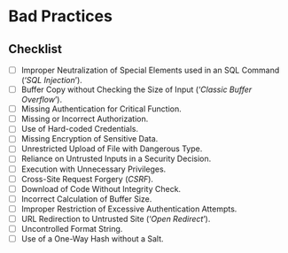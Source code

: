 # Bad Practices

## Checklist

* [ ] Improper Neutralization of Special Elements used in an SQL Command (‘_SQL Injection_’).
* [ ] Buffer Copy without Checking the Size of Input (‘_Classic Buffer Overflow_’).
* [ ] Missing Authentication for Critical Function.
* [ ] Missing or Incorrect Authorization.
* [ ] Use of Hard-coded Credentials.
* [ ] Missing Encryption of Sensitive Data.
* [ ] Unrestricted Upload of File with Dangerous Type.
* [ ] Reliance on Untrusted Inputs in a Security Decision.
* [ ] Execution with Unnecessary Privileges.
* [ ] Cross-Site Request Forgery (_CSRF_).
* [ ] Download of Code Without Integrity Check.
* [ ] Incorrect Calculation of Buffer Size.
* [ ] Improper Restriction of Excessive Authentication Attempts.
* [ ] URL Redirection to Untrusted Site (‘_Open Redirect_’).
* [ ] Uncontrolled Format String.
* [ ] Use of a One-Way Hash without a Salt.
